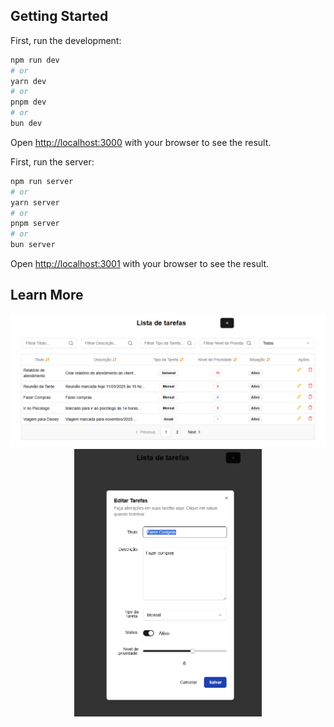 ## Getting Started

First, run the development:

```bash
npm run dev
# or
yarn dev
# or
pnpm dev
# or
bun dev
```

Open [http://localhost:3000](http://localhost:3000) with your browser to see the result.

First, run the server:

```bash
npm run server
# or
yarn server
# or
pnpm server
# or
bun server
```

Open [http://localhost:3001](http://localhost:3001) with your browser to see the result.


## Learn More

<div align="center">
  <img src="public/images/Page 1.png" alt="Logo da Minha Empresa" width="800">
  <br>
  <img src="public/images/Page 2.png" alt="Logo da Minha Empresa" width="300">
</div>
